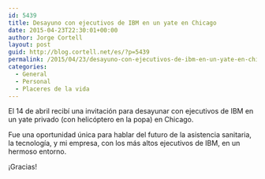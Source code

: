```yaml
---
id: 5439
title: Desayuno con ejecutivos de IBM en un yate en Chicago
date: 2015-04-23T22:30:01+00:00
author: Jorge Cortell
layout: post
guid: http://blog.cortell.net/es/?p=5439
permalink: /2015/04/23/desayuno-con-ejecutivos-de-ibm-en-un-yate-en-chicago/
categories:
  - General
  - Personal
  - Placeres de la vida
---
```

El 14 de abril recibí una invitación para desayunar con ejecutivos de IBM en un yate privado (con helicóptero en la popa) en Chicago.

Fue una oportunidad única para hablar del futuro de la asistencia sanitaria, la tecnología, y mi empresa, con los más altos ejecutivos de IBM, en un hermoso entorno.

¡Gracias!